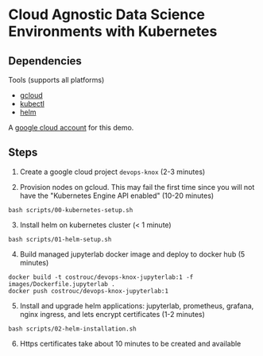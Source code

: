 # Cloud Agnostic Data Science Environments with Kubernetes

## Dependencies

Tools (supports all platforms)

 - [gcloud](https://cloud.google.com/sdk/)
 - [kubectl](https://kubernetes.io/docs/tasks/tools/install-kubectl/)
 - [helm](https://github.com/helm/helm/releases/tag/v2.14.1)

A [google cloud account](console.cloud.google.com) for this demo.

## Steps

1. Create a google cloud project `devops-knox` (2-3 minutes)

2. Provision nodes on gcloud. This may fail the first time since you
   will not have the "Kubernetes Engine API enabled" (10-20 minutes)

```shell
bash scripts/00-kubernetes-setup.sh
```

3. Install helm on kubernetes cluster (< 1 minute)

```shell
bash scripts/01-helm-setup.sh
```

4. Build managed jupyterlab docker image and deploy to docker hub (5 minutes)

```shell
docker build -t costrouc/devops-knox-jupyterlab:1 -f images/Dockerfile.jupyterlab .
docker push costrouc/devops-knox-jupyterlab:1
```

5. Install and upgrade helm applications: jupyterlab, prometheus, grafana, nginx ingress, and lets encrypt certificates (1-2 minutes) 

```shell
bash scripts/02-helm-installation.sh
```

6. Https certificates take about 10 minutes to be created and available


